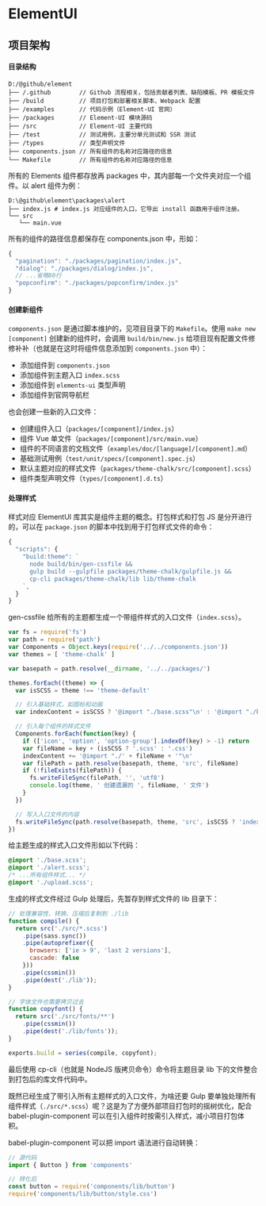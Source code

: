 # ElementUI

## 项目架构

#### 目录结构

```
D:/@github/element
├── /.github        // Github 流程相关，包括贡献者列表、缺陷模板、PR 模板文件
├── /build          // 项目打包和部署相关脚本、Webpack 配置
├── /examples       // 代码示例（Element-UI 官网）
├── /packages       // Element-UI 模块源码
├── /src            // Element-UI 主要代码
├── /test           // 测试用例，主要分单元测试和 SSR 测试
├── /types          // 类型声明文件
├── components.json // 所有组件的名称对应路径的信息
└── Makefile        // 所有组件的名称对应路径的信息
```

所有的 Elements 组件都存放再 packages 中，其内部每一个文件夹对应一个组件。以 alert 组件为例：

```
D:\@github\element\packages\alert
├── index.js # index.js 对应组件的入口，它导出 install 函数用于组件注册。
└── src
   └── main.vue
```

所有的组件的路径信息都保存在 components.json 中，形如：

```js
{
  "pagination": "./packages/pagination/index.js",
  "dialog": "./packages/dialog/index.js",
  // ...省略80行
  "popconfirm": "./packages/popconfirm/index.js"
}
```

#### 创建新组件

`components.json` 是通过脚本维护的，见项目目录下的 `Makefile`。使用 `make new [component]` 创建新的组件时，会调用 `build/bin/new.js` 给项目现有配置文件修修补补（也就是在这时将组件信息添加到 `components.json` 中）：

* 添加组件到 `components.json`
* 添加组件到主题入口 `index.scss`
* 添加组件到 `elements-ui` 类型声明
* 添加组件到官网导航栏

也会创建一些新的入口文件：

* 创建组件入口（`packages/[component]/index.js`）
* 组件 Vue 单文件（`packages/[component]/src/main.vue`）
* 组件的不同语言的文档文件（`examples/doc/[language]/[component].md`）
* 基础测试用例（`test/unit/specs/[component].spec.js`）
* 默认主题对应的样式文件（`packages/theme-chalk/src/[component].scss`）
* 组件类型声明文件（`types/[component].d.ts`）

#### 处理样式

样式对应 ElementUI 库其实是组件主题的概念。打包样式和打包 JS 是分开进行的，可以在 `package.json` 的脚本中找到用于打包样式文件的命令：

```js
{
  "scripts": {
    "build:theme": `
      node build/bin/gen-cssfile &&
      gulp build --gulpfile packages/theme-chalk/gulpfile.js &&
      cp-cli packages/theme-chalk/lib lib/theme-chalk
    `,
  }
}
```

gen-cssfile 给所有的主题都生成一个带组件样式的入口文件（`index.scss`）。

```js
var fs = require('fs')
var path = require('path')
var Components = Object.keys(require('../../components.json'))
var themes = [ 'theme-chalk' ]

var basepath = path.resolve(__dirname, '../../packages/')

themes.forEach((theme) => {
  var isSCSS = theme !== 'theme-default'

  // 引入基础样式，如图标和动画
  var indexContent = isSCSS ? '@import "./base.scss"\n' : '@import "./base.css"\n'

  // 引入每个组件的样式文件
  Components.forEach(function(key) {
    if (['icon', 'option', 'option-group'].indexOf(key) > -1) return
    var fileName = key + (isSCSS ? '.scss' : '.css')
    indexContent += '@import "./' + fileName + '"\n'
    var filePath = path.resolve(basepath, theme, 'src', fileName)
    if (!fileExists(filePath)) {
      fs.writeFileSync(filePath, '', 'utf8')
      console.log(theme, ' 创建遗漏的 ', fileName, ' 文件')
    }
  })

  // 写入入口文件的内容
  fs.writeFileSync(path.resolve(basepath, theme, 'src', isSCSS ? 'index.scss' : 'index.css'), indexContent)
})
```

给主题生成的样式入口文件形如以下代码：

```scss
@import './base.scss';
@import './alert.scss';
/* ...所有组件样式... */
@import './upload.scss';
```

生成的样式文件经过 Gulp 处理后，先暂存到样式文件的 lib 目录下：

```js
// 处理兼容性、转换、压缩后复制到 ./lib
function compile() {
  return src('./src/*.scss')
    .pipe(sass.sync())
    .pipe(autoprefixer({
      browsers: ['ie > 9', 'last 2 versions'],
      cascade: false
    }))
    .pipe(cssmin())
    .pipe(dest('./lib'));
}

// 字体文件也需要拷贝过去
function copyfont() {
  return src('./src/fonts/**')
    .pipe(cssmin())
    .pipe(dest('./lib/fonts'));
}

exports.build = series(compile, copyfont);
```

最后使用 cp-cli（也就是 NodeJS 版拷贝命令）命令将主题目录 lib 下的文件整合到打包后的库文件代码中。

既然已经生成了带引入所有主题样式的入口文件，为啥还要 Gulp 要单独处理所有组件样式（`./src/*.scss`）呢？这是为了方便外部项目打包时的摇树优化，配合 babel-plugin-component 可以在引入组件时按需引入样式，减小项目打包体积。

babel-plugin-component 可以把 import 语法进行自动转换：

```js
// 源代码
import { Button } from 'components'
```

```js
// 转化后
const button = require('components/lib/button')
require('components/lib/button/style.css')
```

